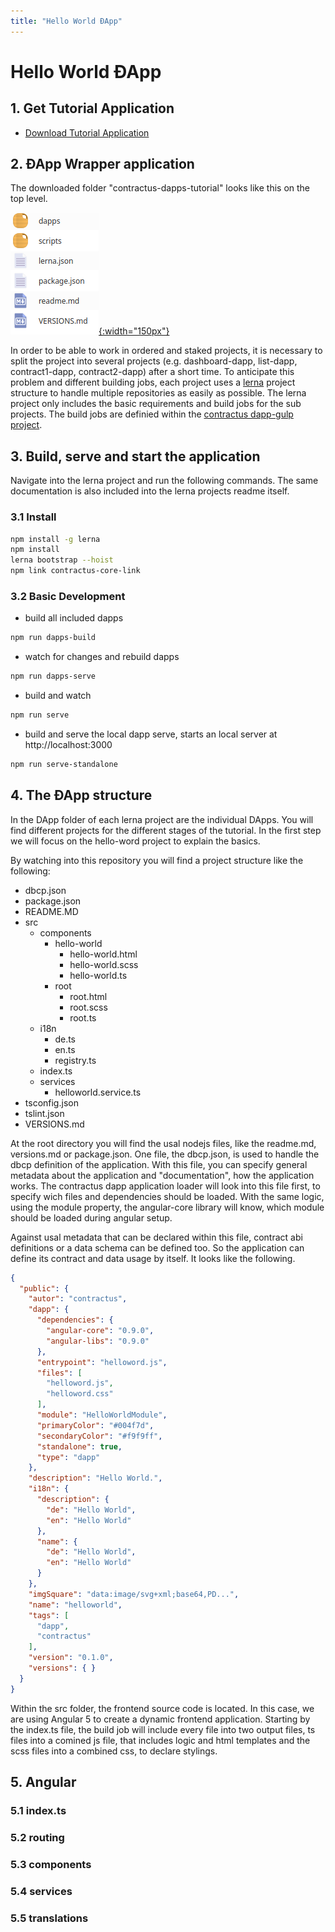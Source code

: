 ```yaml
---
title: "Hello World ÐApp"
---
```

# Hello World ÐApp

## 1. Get Tutorial Application
- [Download Tutorial Application](https://github.com/evannetwork/contractus-dapps-tutorial)

## 2. ÐApp Wrapper application
The downloaded folder "contractus-dapps-tutorial" looks like this on the top level.

[![contractus-dapps-tutorial - directory](/public/dapps/hello-world/contractus-dapps-tutorial-dir-structure.png){:width="150px"}](/public/dapps/hello-world/contractus-dapps-tutorial-dir-structure.png)

In order to be able to work in ordered and staked projects, it is necessary to split the project into several projects (e.g. dashboard-dapp, list-dapp, contract1-dapp, contract2-dapp) after a short time. To anticipate this problem and different building jobs, each project uses a [lerna](https://github.com/lerna/lerna) project structure to handle multiple repositories as easily as possible. The lerna project only includes the basic requirements and build jobs for the sub projects. The build jobs are definied within the [contractus dapp-gulp project](/angular/dapp-gulp).

## 3. Build, serve and start the application
Navigate into the lerna project and run the following commands. The same documentation is also included into the lerna projects readme itself.

### 3.1 Install
```bash
npm install -g lerna
npm install
lerna bootstrap --hoist
npm link contractus-core-link
```

### 3.2 Basic Development
- build all included dapps
```bash
npm run dapps-build
```

- watch for changes and rebuild dapps
```bash
npm run dapps-serve
```

- build and watch
 ```bash
npm run serve
```

- build and serve the local dapp serve, starts an local server at http://localhost:3000
```bash
npm run serve-standalone
```

## 4. The ÐApp structure
In the DApp folder of each lerna project are the individual DApps. You will find different projects for the different stages of the tutorial. In the first step we will focus on the hello-word project to explain the basics.

By watching into this repository you will find a project structure like the following:
- dbcp.json
- package.json
- README.MD
- src
  - components
    - hello-world
      - hello-world.html
      - hello-world.scss
      - hello-world.ts
    - root
      - root.html
      - root.scss
      - root.ts
  - i18n
    - de.ts
    - en.ts
    - registry.ts
  - index.ts
  - services
    - helloworld.service.ts
- tsconfig.json
- tslint.json
- VERSIONS.md

At the root directory you will find the usal nodejs files, like the readme.md, versions.md or package.json. One file, the dbcp.json, is used to handle the dbcp definition of the application. With this file, you can specify general metadata about the application and "documentation", how the application works. The contractus dapp application loader will look into this file first, to specify wich files and dependencies should be loaded. With the same logic, using the module property, the angular-core library will know, which module should be loaded during angular setup. 

Against usal metadata that can be declared within this file, contract abi definitions or a data schema can be defined too. So the application can define its contract and data usage by itself.
It looks like the following.

```json
{
  "public": {
    "autor": "contractus",
    "dapp": {
      "dependencies": {
        "angular-core": "0.9.0",
        "angular-libs": "0.9.0"
      },
      "entrypoint": "helloword.js",
      "files": [
        "helloword.js",
        "helloword.css"
      ],
      "module": "HelloWorldModule",
      "primaryColor": "#004f7d",
      "secondaryColor": "#f9f9ff",
      "standalone": true,
      "type": "dapp"
    },
    "description": "Hello World.",
    "i18n": {
      "description": {
        "de": "Hello World",
        "en": "Hello World"
      },
      "name": {
        "de": "Hello World",
        "en": "Hello World"
      }
    },
    "imgSquare": "data:image/svg+xml;base64,PD...",
    "name": "helloworld",
    "tags": [
      "dapp",
      "contractus"
    ],
    "version": "0.1.0",
    "versions": { }
  }
}
```

Within the src folder, the frontend source code is located. In this case, we are using Angular 5 to create a dynamic frontend application. Starting by the index.ts file, the build job will include every file into two output files, ts files into a comined js file, that includes logic and html templates and the scss files into a combined css, to declare stylings.

## 5. Angular
### 5.1 index.ts
### 5.2 routing
### 5.3 components
### 5.4 services
### 5.5 translations


